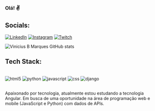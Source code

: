 
### Olá! ✌️

## Socials:
[![LinkedIn](https://img.shields.io/badge/LinkedIn-0077B5?style=for-the-badge&logo=linkedin&logoColor=white)](https://www.linkedin.com/in/vinicius-bento-marques/)
[![Instagram](https://img.shields.io/badge/Instagram-E4405F?style=for-the-badge&logo=instagram&logoColor=white)](https://www.instagram.com/_viniciusbmarques/)
[![Twitch](https://img.shields.io/badge/Twitch-9146FF?style=for-the-badge&logo=twitch&logoColor=white)](https://www.twitch.tv/viniiciusbmarques)

![Vinicius B Marques GitHub stats](https://github-readme-stats.vercel.app/api?username=ViniciusBMarques&show_icons=true&theme=dracula)

## Tech Stack:
<div style="display: inline_block"><br/>
  <img align="center" alt="html5" src="https://img.shields.io/badge/HTML5-E34F26?style=for-the-badge&logo=html5&logoColor=white" />
  <img align="center" alt="python" src="https://img.shields.io/badge/Python-3776AB?style=for-the-badge&logo=python&logoColor=white" />
  <img align="center" alt="javascript" src="https://img.shields.io/badge/JavaScript-323330?style=for-the-badge&logo=javascript&logoColor=F7DF1E" />
  <img align="center" alt="css" src="https://img.shields.io/badge/CSS-239120?&style=for-the-badge&logo=css3&logoColor=white" />
  <img align="center" alt="django" src="https://img.shields.io/badge/Django-092E20?style=for-the-badge&logo=django&logoColor=white" /> 
</div><br/>

Apaixonado por tecnologia, atualmente estou estudando a tecnologia Angular. 
Em busca de uma oportunidade na área de programação web e mobile (JavaScript e Python) com dados de APIs.
